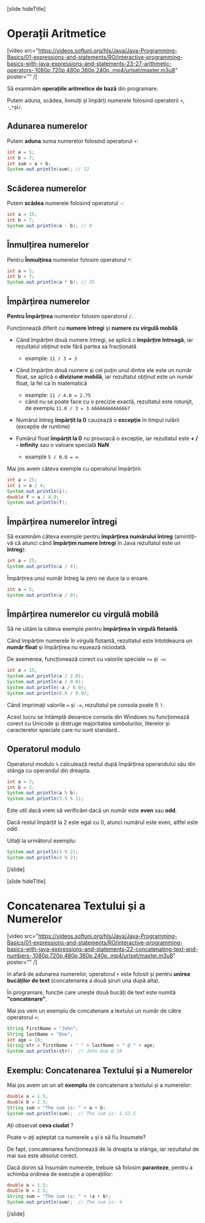 [slide hideTitle]
# Operații Aritmetice

[video src="https://videos.softuni.org/hls/Java/Java-Programming-Basics/01-expressions-and-statements/RO/interactive-programming-basics-with-java-expressions-and-statements-23-27-arithmetic-operators-,1080p,720p,480p,360p,240p,.mp4/urlset/master.m3u8" poster="" /]

Să examinăm **operațiile aritmetice de bază** din programare.

Putem aduna, scădea, înmulți și împărți numerele folosind operatorii `+`, `-`,` * `și` / `.

## Adunarea numerelor

Putem **aduna** suma numerelor folosind operatorul `+`:

```java live
int a = 5;
int b = 7;
int sum = a + b;
System.out.println(sum); // 12 
```

## Scăderea numerelor
Putem **scădea** numerele folosind operatorul `-`:
```java live
int a = 15;
int b = 7;
System.out.println(a - b); // 8
```
## Înmulțirea numerelor

Pentru **Înmulțirea** numerelor folosim operatorul `*`:
```java live
int a = 5;
int b = 7;
System.out.println(a * b); // 35
```

## Împărțirea numerelor
**Pentru Împărțirea** numerelor folosim operatorul `/`.

Funcționează diferit cu **numere întregi** și **numere cu virgulă mobilă**.

* Când împărțim două numere întregi, se aplică o **împărțire întreagă**, iar rezultatul obținut este fără partea sa fracționată
  * example: `11 / 3 = 3`
  
* Când împărțim două numere și cel puțin unul dintre ele este un număr float, se aplică o **diviziune mobilă**, iar rezultatul obținut este un număr float, la fel ca în matematică

  * example: `11 / 4.0 = 2.75`
  * când nu se poate face cu o precizie exactă, rezultatul este rotunjit, de exemplu `11.0 / 3 = 3.66666666666667`

* Numărul întreg **împărțit la 0** cauzează o **excepție** în timpul rulării (excepție de runtime)

* Fumărul float **împărțit la 0** nu provoacă o excepție, iar rezultatul este **+ / - infinity** sau o valoare specială **NaN**

  * example `5 / 0.0 = ∞`

Mai jos avem câteva exemple cu operatorul împărțirii:

```java live
int a = 25;
int i = a / 4;
System.out.println(i);
double f = a / 4.0;
System.out.println(f);
```

## Împărțirea numerelor întregi
Să examinăm câteva exemple pentru **împărțirea numărului întreg** (amintiți-vă că atunci când **împărțim numere întregi** în Java rezultatul este un **întreg**):

```java live
int a = 25;
System.out.println(a / 4);
```

Împărțirea unui număr întreg la zero ne duce la o eroare.

``` java live
int a = 5;
System.out.println(a / 0);
```

## Împărțirea numerelor cu virgulă mobilă

Să ne uităm la câteva exemple pentru **împărțirea în virgulă flotantă**.

Când împărțim numerele în virgulă flotantă, rezultatul este întotdeauna un **număr float** și împărțirea nu eșuează niciodată.

De asemenea, funcționează corect cu valorile speciale `+∞` și `-∞`:

```java live
int a = 15;
System.out.println(a / 2.0);
System.out.println(a / 0.0);
System.out.println(-a / 0.0);
System.out.println(0.0 / 0.0);
```
Când imprimați valorile `∞` și `-∞`, rezultatul pe consola poate fi `?`.

Acest lucru se întâmplă deoarece consola din Windows nu funcționează corect cu Unicode și distruge majoritatea simbolurilor, literelor și caracterelor speciale care nu sunt standard..

## Operatorul modulo
Operatorul modulo `%` calculează restul după împărțirea operandului său din stânga cu operandul din dreapta.

```java live
int a = 7;
int b = 2;
System.out.println(a % b);
System.out.println(3.5 % 1);
```

Este util dacă vrem să verificăm dacă un număr este **even** sau **odd**.

Dacă restul împărțit la 2 este egal cu 0, atunci numărul este even, altfel este odd.

Uitați la următorul exemplu: 

```java live
System.out.println(3 % 2);
System.out.println(4 % 2);
```
[/slide]

[slide hideTitle]
# Concatenarea Textului și a Numerelor

[video src="https://videos.softuni.org/hls/Java/Java-Programming-Basics/01-expressions-and-statements/RO/interactive-programming-basics-with-java-expressions-and-statements-22-concatenating-text-and-numbers-,1080p,720p,480p,360p,240p,.mp4/urlset/master.m3u8" poster="" /]

în afară de adunarea numerelor, operatorul `+` este folosit și pentru **unirea bucăților de text** (concatenarea a două șiruri una după alta).

În programare, funcție care unește două bucăți de text este numită **"concatenare"**. 

Mai jos vem un exemplu de concatenare a textului un număr de către operatorul `+`:

```java live
String firstName = "John";
String lastName = "Doe";
int age = 19;
String str = firstName + " " + lastName + " @ " + age;
System.out.println(str);  // John Doe @ 19
```

## Exemplu: Concatenarea Textului și a Numerelor

Mai jos avem un un alt **exemplu** de concatenare a textului și a numerelor:

```java live
double a = 1.5;
double b = 2.5;
String sum = "The sum is: " + a + b;
System.out.println(sum);  // The sum is: 1.52.5
```

Ați observat **ceva ciudat** ? 

Poate v-ați așteptat ca numerele `a` și `b` să fiu însumate?

De fapt, concatenarea funcționează de la dreapta la stânga, iar rezultatul de mai sus este absolut corect.

Dacă dorim să însumăm numerele, trebuie să folosim **paranteze**, pentru a schimba ordinea de execuție a operațiilor:

```java live
double a = 1.5;
double b = 2.5;
String sum = "The sum is: " + (a + b);
System.out.println(sum);  // The sum is: 4
```

[/slide]